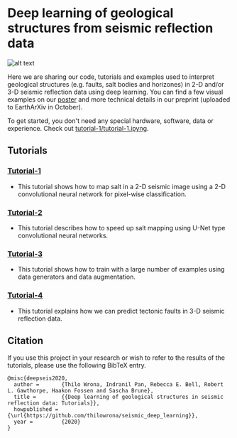 # Deep learning of geological structures from seismic reflection data

![alt text](https://github.com/thilowrona/seismic_deep_learning/blob/master/image.png)

Here we are sharing our code, tutorials and examples used to interpret geological structures (e.g. faults, salt bodies and horizones) in 2-D and/or 3-D seismic reflection data using deep learning. You can find a few visual examples on our [poster](https://www.thilowrona.com/posters) and more technical details in our preprint (uploaded to EarthArXiv in October).

To get started, you don't need any special hardware, software, data or experience. 
Check out [tutorial-1/tutorial-1.ipyng](https://github.com/thilowrona/seismic_deep_learning/blob/master/tutorial-1/tutorial-1.ipynb).


## Tutorials

### [Tutorial-1](https://github.com/thilowrona/seismic_deep_learning/blob/master/tutorial-1/tutorial-1.ipynb)
- This tutorial shows how to map salt in a 2-D seismic image using a 2-D convolutional neural network for pixel-wise classification.

### [Tutorial-2](https://github.com/thilowrona/seismic_deep_learning/blob/master/tutorial-2/tutorial-2.ipynb)
- This tutorial describes how to speed up salt mapping using U-Net type convolutional neural networks.

### [Tutorial-3](https://github.com/thilowrona/seismic_deep_learning/blob/master/tutorial-3/tutorial-3.ipynb)
- This tutorial shows how to train with a large number of examples using data generators and data augmentation.

### [Tutorial-4](https://github.com/thilowrona/seismic_deep_learning/blob/master/tutorial-4/tutorial-4.ipynb)
- This tutorial explains how we can predict tectonic faults in 3-D seismic reflection data.



## Citation
If you use this project in your research or wish to refer to the results of the tutorials, please use the following BibTeX entry.
```
@misc{deepseis2020,
  author =       {Thilo Wrona, Indranil Pan, Rebecca E. Bell, Robert L. Gawthorpe, Haakon Fossen and Sascha Brune},
  title =        {{Deep learning of geological structures in seismic reflection data: Tutorials}},
  howpublished = {\url{https://github.com/thilowrona/seismic_deep_learning}},
  year =         {2020}
}
```
